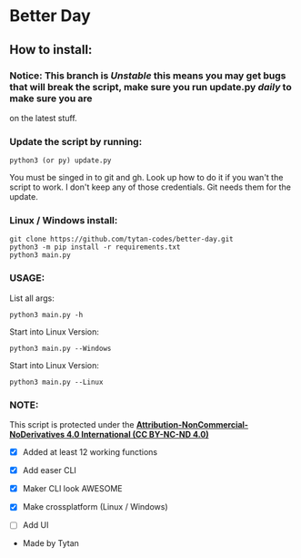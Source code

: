 # Better Day

## How to install:

### Notice: This branch is ***Unstable*** this means you may get bugs that will break the script, make sure you run update.py ***daily*** to make sure you are 
on the latest stuff. 

### Update the script by running:

```
python3 (or py) update.py
```

You must be singed in to git and gh. Look up how to do it if you wan't the script to work. I don't keep any of those credentials. Git needs them for the update.
### Linux / Windows install:

```
git clone https://github.com/tytan-codes/better-day.git
python3 -m pip install -r requirements.txt
python3 main.py
```

### USAGE:

List all args:
```
python3 main.py -h
```
Start into Linux Version:
```
python3 main.py --Windows
```
Start into Linux Version:
```
python3 main.py --Linux
```


### NOTE:

This script is protected under the [__Attribution-NonCommercial-NoDerivatives 4.0 International (CC BY-NC-ND 4.0)__](https://creativecommons.org/licenses/by-nc-nd/4.0/)


- [x] Added at least 12 working functions
- [x] Add easer CLI
- [x] Maker CLI look AWESOME
- [x] Make crossplatform (Linux / Windows)
- [ ] Add UI



- Made by Tytan
